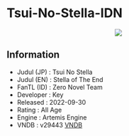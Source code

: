 # Tsui-No-Stella-IDN

<p align='center'>
<img src="https://blogger.googleusercontent.com/img/b/R29vZ2xl/AVvXsEjuixqWYPtaYO0RE9NpGCKMf37yYHCk2IwdIKceNCDQ2_vAoldtuzqX0g8MB5dmJRjw2JP-2V7gyVhU7Wij11EvM-PhMK14DJC-HKbkcJMhlbFjLlsIU08nuUYr45-zCsWO_eBloRJzIYD0R6NuLIegqcyftqlYj6iSKeoWgJO59sboxTsmT1rd1g3z8W8/s16000/cg_ts98.png"

<details open> 
  <summary><h2>Information</h2></summary>

- Judul (JP) : Tsui No Stella
- Judul (EN) : Stella of The End
- FanTL (ID) : Zero Novel Team
- Developer  : Key
- Released   : 2022-09-30
- Rating     : All Age
- Engine     : Artemis Engine
- VNDB       : v29443 [VNDB](https://vndb.org/v29443)

